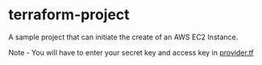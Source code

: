 # terraform-project

A sample project that can initiate the create of an AWS EC2 Instance.

Note - You will have to enter your secret key and access key in [provider.tf](https://github.com/Nish3094/terraform-project/blob/main/provider.tf)
